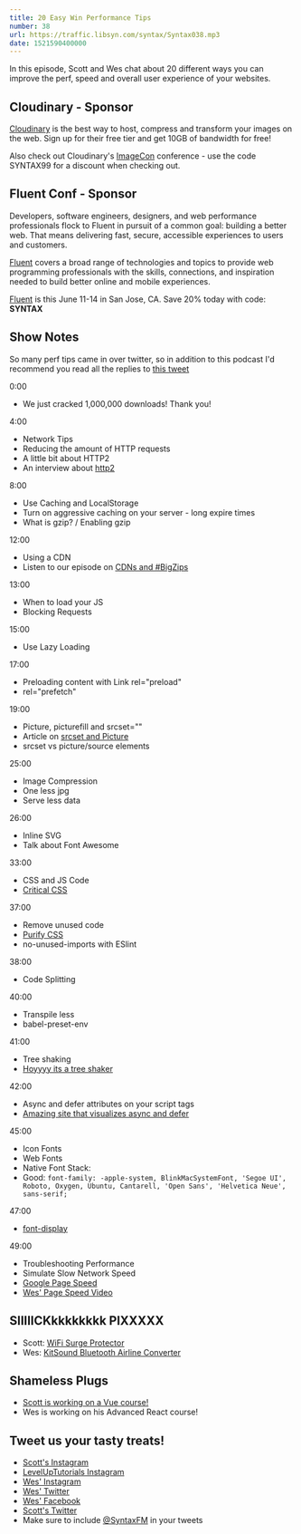 ```yaml
---
title: 20 Easy Win Performance Tips
number: 38
url: https://traffic.libsyn.com/syntax/Syntax038.mp3
date: 1521590400000
---
```



In this episode, Scott and Wes chat about 20 different ways you can improve the perf, speed and overall user experience of your websites.

## Cloudinary - Sponsor

[Cloudinary](https://cloudinary.com/?utm_source=Syntax.fm\&utm_medium=Podcast\&utm_content=Cloudinary_Syntax_podcast) is the best way to host, compress and transform your images on the web. Sign up for their free tier and get 10GB of bandwidth for free!

Also check out Cloudinary's [ImageCon](http://www.imagecon.com/?utm_source=Syntax.fm\&utm_medium=Podcast\&utm_content=ImageCon_Syntax_podcast) conference - use the code SYNTAX99 for a discount when checking out.

## Fluent Conf - Sponsor

Developers, software engineers, designers, and web performance professionals flock to Fluent in pursuit of a common goal: building a better web. That means delivering fast, secure, accessible experiences to users and customers.

[Fluent](https://conferences.oreilly.com/fluent/fl-ca) covers a broad range of technologies and topics to provide web programming professionals with the skills, connections, and inspiration needed to build better online and mobile experiences.

[Fluent](https://conferences.oreilly.com/fluent/fl-ca) is this June 11-14 in San Jose, CA. Save 20% today with code: **SYNTAX**

## Show Notes

So many perf tips came in over twitter, so in addition to this podcast I'd recommend you read all the replies to [this tweet](https://twitter.com/wesbos/status/976082854848450560)

0:00

* We just cracked 1,000,000 downloads! Thank you!

4:00

* Network Tips
* Reducing the amount of HTTP requests
* A little bit about HTTP2
* An interview about [http2](https://www.youtube.com/watch?v=w--PU4HO9SM)

8:00

* Use Caching and LocalStorage
* Turn on aggressive caching on your server - long expire times
* What is gzip? / Enabling gzip

12:00

* Using a CDN
* Listen to our episode on [CDNs and #BigZips](https://syntax.fm/show/033/large-files-cdns-image-compression-video-hosting-and-big-zips)

13:00

* When to load your JS
* Blocking Requests

15:00

* Use Lazy Loading

17:00

* Preloading content with Link rel="preload"
* rel="prefetch"

19:00

* Picture, picturefill and srcset=""
* Article on [srcset and Picture](https://www.smashingmagazine.com/2014/05/responsive-images-done-right-guide-picture-srcset/)
* srcset vs picture/source elements

25:00

* Image Compression
* One less jpg
* Serve less data

26:00

* Inline SVG
* Talk about Font Awesome

33:00

* CSS and JS Code
* [Critical CSS](https://github.com/addyosmani/critical)

37:00

* Remove unused code
* [Purify CSS](https://github.com/purifycss/purifycss)
* no-unused-imports with ESlint

38:00

* Code Splitting

40:00

* Transpile less
* babel-preset-env

41:00

* Tree shaking
* [Hoyyyy its a tree shaker](https://www.youtube.com/watch?v=ajACU-lsnFc)

42:00

* Async and defer attributes on your script tags
* [Amazing site that visualizes async and defer](http://www.growingwiththeweb.com/2014/02/async-vs-defer-attributes.html)

45:00

* Icon Fonts
* Web Fonts
* Native Font Stack:
* Good: `font-family: -apple-system, BlinkMacSystemFont, 'Segoe UI', Roboto, Oxygen, Ubuntu, Cantarell, 'Open Sans', 'Helvetica Neue', sans-serif;`

47:00

* [font-display](https://developer.mozilla.org/en-US/docs/Web/CSS/@font-face/font-display)

49:00

* Troubleshooting Performance
* Simulate Slow Network Speed
* [Google Page Speed](https://developers.google.com/speed/pagespeed/insights/)
* [Wes' Page Speed Video](http://wesbos.com/wordpress-page-speed/)

## SIIIIICKkkkkkkkk PIXXXXX

* Scott: [WiFi Surge Protector](http://amzn.to/2FVcD9n)
* Wes: [KitSound Bluetooth Airline Converter](http://amzn.to/2DKvtxV)

## Shameless Plugs

* [Scott is working on a Vue course!](https://LevelUpTutorials.com/pro)
* Wes is working on his Advanced React course!

## Tweet us your tasty treats!

* [Scott's Instagram](https://www.instagram.com/stolinski/)
* [LevelUpTutorials Instagram](https://www.instagram.com/LevelUpTutorials/)
* [Wes' Instagram](https://www.instagram.com/wesbos/)
* [Wes' Twitter](https://twitter.com/wesbos)
* [Wes' Facebook](https://www.facebook.com/wesbos.developer)
* [Scott's Twitter](https://twitter.com/stolinski)
* Make sure to include [@SyntaxFM](https://twitter.com/SyntaxFM) in your tweets

